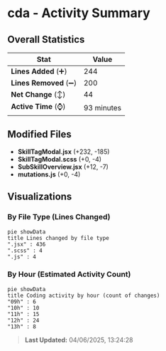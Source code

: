 # cda - Activity Summary 

## Overall Statistics

| Stat                   | Value                                                             |
| ---------------------- | ----------------------------------------------------------------- |
| **Lines Added** (➕)   | 244                                          |
| **Lines Removed** (➖) | 200                                        |
| **Net Change** (↕)    | 44                |
| **Active Time** (⌚)   | 93 minutes |


## Modified Files
- **SkillTagModal.jsx** (+232, -185)
- **SkillTagModal.scss** (+0, -4)
- **SubSkillOverview.jsx** (+12, -7)
- **mutations.js** (+0, -4)

## Visualizations

### By File Type (Lines Changed)

```mermaid
pie showData
title Lines changed by file type
".jsx" : 436
".scss" : 4
".js" : 4
```

### By Hour (Estimated Activity Count)

```mermaid
pie showData
title Coding activity by hour (count of changes)
"09h" : 6
"10h" : 10
"11h" : 15
"12h" : 24
"13h" : 8
```


> **Last Updated:** 04/06/2025, 13:24:28